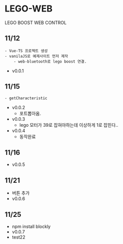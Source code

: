 # LEGO-WEB
LEGO BOOST WEB CONTROL

## 11/12
    - Vue-TS 프로젝트 생성
    - vanilaJS로 예제사이트 먼저 제작
        - web-bluetooth로 lego boost 연결.
 - v0.0.1
## 11/15
    - getCharacteristic
 - v0.0.2
    - 포트뽑아옴.
 - v0.0.3
    - lego 모터가 39로 잡혀야하는데 이상하게 1로 잡힌다..
 - v0.0.4
    - 동작완료
## 11/16
 - v0.0.5
## 11/21
 - 버튼 추가
 - v0.0.6
## 11/25
 - npm install blockly
 - v0.0.7
 - test22